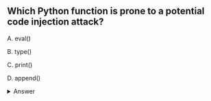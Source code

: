 ## Which Python function is prone to a potential code injection attack? 
 
A. eval()

B. type()

C. print()

D. append()

<details>
<summary>Answer</summary>

---

The question is about potential code injection attacks in Python and which Python function is prone to such attacks.

Code Injection Attacks:
A code injection attack is a type of security vulnerability where an attacker can insert and execute malicious code into a program or application. This can happen when user-supplied data is not properly validated or sanitized before being executed by the program. If an attacker can manipulate data that gets executed as code, they can potentially take control of the application, access sensitive information, or perform unauthorized actions.

Now, let's examine the answer options:

- **A. eval()**

This option is correct. The eval() function in Python is prone to code injection attacks because it takes a string as input and interprets it as Python code. In other words, it allows dynamic execution of arbitrary Python expressions. If untrusted data from a user or an external source is passed to eval() without proper validation, an attacker can inject malicious Python code that gets executed, leading to serious security risks. (**CORRECT**)

- **B. type()**

The type() function in Python is not directly related to code injection attacks. It is used to determine the type of an object, such as whether it's a list, dictionary, integer, etc.

- **C. print()**

The print() function in Python is not prone to code injection attacks. It is used to display output on the console or in files and does not execute arbitrary code.

- **D. append()**


The append() function is a list method in Python used to add elements to the end of a list. It is not related to code injection vulnerabilities as it deals with manipulating list data.

In conclusion, the correct answer is A. eval(). This function is prone to potential code injection attacks because it interprets user-supplied data as executable code, making it a significant security risk if not used carefully and with proper input validation. As a general security best practice, it's important to avoid using eval() with untrusted data to prevent code injection vulnerabilities.
</details>
